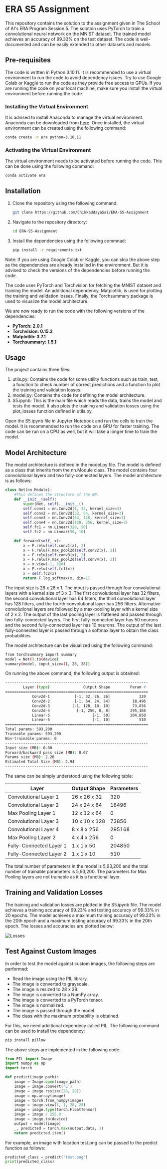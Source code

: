 # ERA S5 Assignment

This repository contains the solution to the assignment given in The School of AI's ERA Program Session 5. The solution uses PyTorch to train a convolutional neural network on the MNIST dataset. The trained model achieves an accuracy of 99.33% on the test dataset. The code is well-documented and can be easily extended to other datasets and models.


## Pre-requisites

The code is written in Python 3.10.11. It is recommended to use a virtual environment to run the code to avoid dependency issues. Try to use Google Colab or Kaggle to run the code as they provide free access to GPUs. If you are running the code on your local machine, make sure you install the virtual environment before running the code.

### Installing the Virtual Environment

It is advised to install Anaconda to manage the virtual environment. Anaconda can be downloaded from [here](https://www.anaconda.com/products/individual). Once installed, the virtual environment can be created using the following command:

```bash
conda create -n era python=3.10.11
```

### Activating the Virtual Environment

The virtual environment needs to be activated before running the code. This can be done using the following command:

```bash
conda activate era
```

## Installation

1. Clone the repository using the following command:

    ```bash
    git clone https://github.com/ChikkaUdayaSai/ERA-S5-Assignment
    ```

2. Navigate to the repository directory:

    ```bash
    cd ERA-S5-Assignment
    ```

3. Install the dependencies using the following commnad:

    ```bash
    pip install -r requirements.txt
    ```

Note: If you are using Google Colab or Kaggle, you can skip the above step as the dependencies are already installed in the environment. But it is advised to check the versions of the dependencies before running the code.

The code uses PyTorch and Torchvision for fetching the MNIST dataset and training the model. An additional dependency, Matplotlib, is used for plotting the training and validation losses. Finally, the Torchsummary package is used to visualize the model architecture.

We are now ready to run the code with the following versions of the dependencies:

- **PyTorch: 2.0.1**
- **Torchvision: 0.15.2**
- **Matplotlib: 3.7.1**
- **Torchsummary: 1.5.1**


## Usage

The project contains three files:

1. utils.py: Contains the code for some utility functions such as train, test, a function to check number of correct predictions and a function to plot the training and validation losses.
2. model.py: Contains the code for defining the model architecture.
3. S5.ipynb: This is the main file which reads the data, trains the model and tests the model. It also plots the training and validation losses using the plot_losses function defined in utils.py.

Open the S5.ipynb file in Jupyter Notebook and run the cells to train the model. It is recommended to run the code on a GPU for faster training. The code can be run on a CPU as well, but it will take a longer time to train the model.

## Model Architecture

The model architecture is defined in the model.py file. The model is defined as a class that inherits from the nn.Module class. The model contains four convolutional layers and two fully-connected layers. The model architecture is as follows:

```python
class Net(nn.Module):
    #This defines the structure of the NN.
    def __init__(self):
        super(Net, self).__init__()
        self.conv1 = nn.Conv2d(1, 32, kernel_size=3)
        self.conv2 = nn.Conv2d(32, 64, kernel_size=3)
        self.conv3 = nn.Conv2d(64, 128, kernel_size=3)
        self.conv4 = nn.Conv2d(128, 256, kernel_size=3)
        self.fc1 = nn.Linear(320, 50)
        self.fc2 = nn.Linear(50, 10)

    def forward(self, x):
        x = F.relu(self.conv1(x), 2)
        x = F.relu(F.max_pool2d(self.conv2(x), 2)) 
        x = F.relu(self.conv3(x), 2)
        x = F.relu(F.max_pool2d(self.conv4(x), 2)) 
        x = x.view(-1, 320)
        x = F.relu(self.fc1(x))
        x = self.fc2(x)
        return F.log_softmax(x, dim=1)
```

The input size is 28 x 28 x 1. The input is passed through four convolutional layers with a kernel size of 3 x 3. The first convolutional layer has 32 filters, the second convolutional layer has 64 filters, the third convolutional layer has 128 filters, and the fourth convolutional layer has 256 filters. Alternative convolutional layers are followed by a max-pooling layer with a kernel size of 2 x 2. The output of the last pooling layer is flattened and passed through two fully-connected layers. The first fully-connected layer has 50 neurons and the second fully-connected layer has 10 neurons. The output of the last fully-connected layer is passed through a softmax layer to obtain the class probabilities.

The model architecture can be visualized using the following command:

```bash
from torchsummary import summary
model = Net().to(device)
summary(model, input_size=(1, 28, 28))
```

On running the above command, the following output is obtained:

```bash
----------------------------------------------------------------
        Layer (type)               Output Shape         Param #
================================================================
            Conv2d-1           [-1, 32, 26, 26]             320
            Conv2d-2           [-1, 64, 24, 24]          18,496
            Conv2d-3          [-1, 128, 10, 10]          73,856
            Conv2d-4            [-1, 256, 8, 8]         295,168
            Linear-5                   [-1, 50]         204,850
            Linear-6                   [-1, 10]             510
================================================================
Total params: 593,200
Trainable params: 593,200
Non-trainable params: 0
----------------------------------------------------------------
Input size (MB): 0.00
Forward/backward pass size (MB): 0.67
Params size (MB): 2.26
Estimated Total Size (MB): 2.94
----------------------------------------------------------------
```

The same can be simply understood using the following table:

| Layer | Output Shape | Parameters |
|-------|--------------|------------|
| Convolutional Layer 1 | 26 x 26 x 32 | 320 |
| Convolutional Layer 2 | 24 x 24 x 64 | 18496 |
| Max Pooling Layer 1 | 12 x 12 x 64 | 0 |
| Convolutional Layer 3 | 10 x 10 x 128 | 73856 |
| Convolutional Layer 4 | 8 x 8 x 256 | 295168 |
| Max Pooling Layer 2 | 4 x 4 x 256 | 0 |
| Fully-Connected Layer 1 | 1 x 1 x 50 | 204850 |
| Fully-Connected Layer 2 | 1 x 1 x 10 | 510 |

The total number of parameters in the model is 5,93,200 and the total number of trainable parameters is 5,93,200. The parameters for Max Pooling layers are not trainable as it is a functional layer.



## Training and Validation Losses

The training and validation losses are plotted in the S5.ipynb file. The model achieves a training accuracy of 99.23% and testing accuracy of 99.33% in 20 epochs. The model achieves a maximum training accuracy of 99.23% in the 20th epoch and a maximum testing accuracy of 99.33% in the 20th epoch. The losses and accuracies are plotted below:

![Losses](assets/results.png)


## Test Against Custom Images

In order to test the model against custom images, the following steps are performed:
- Read the image using the PIL library.
- The image is converted to grayscale.
- The image is resized to 28 x 28.
- The image is converted to a NumPy array.
- The image is converted to a PyTorch tensor.
- The image is normalized.
- The image is passed through the model.
- The class with the maximum probability is obtained.

For this, we need additional dependecy called PIL. The following command can be used to install the dependency:

```bash
pip install pillow
```

The above steps are implemented in the following code:

```python
from PIL import Image
import numpy as np
import torch

def predict(image_path):
    image = Image.open(image_path)
    image = image.convert('L')
    image = image.resize((28, 28))
    image = np.array(image)
    image = torch.from_numpy(image)
    image = image.view(1, 1, 28, 28)
    image = image.type(torch.FloatTensor)
    image = image / 255.0
    image = image.to(device)
    output = model(image)
    _, predicted = torch.max(output.data, 1)
    return predicted.item()
```

For example, an image with location test.png can be passed to the predict function as follows:

```python
predicted_class = predict('test.png')
print(predicted_class)
```

